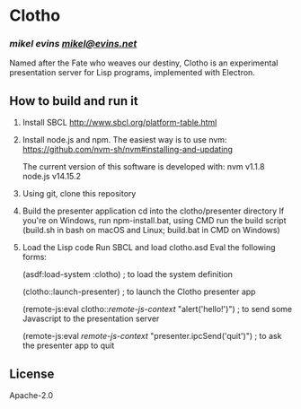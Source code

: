 # Clotho
### _mikel evins <mikel@evins.net>_

Named after the Fate who weaves our destiny, Clotho is an experimental
presentation server for Lisp programs, implemented with Electron.

## How to build and run it

1. Install SBCL
   http://www.sbcl.org/platform-table.html

2. Install node.js and npm.
   The easiest way is to use nvm:
   https://github.com/nvm-sh/nvm#installing-and-updating

   The current version of this software is developed with:
   nvm v1.1.8
   node.js v14.15.2   

3. Using git, clone this repository

4. Build the presenter application
   cd into the clotho/presenter directory
   If you're on Windows, run npm-install.bat, using CMD
   run the build script (build.sh in bash on macOS and Linux; build.bat in CMD on Windows)

5. Load the Lisp code
   Run SBCL and load clotho.asd
   Eval the following forms:

   (asdf:load-system :clotho) ; to load the system definition

   (clotho::launch-presenter) ; to launch the Clotho presenter app

   (remote-js:eval clotho::*remote-js-context* "alert('hello!')") ; to send some Javascript to the presentation server

   (remote-js:eval *remote-js-context* "presenter.ipcSend('quit')") ; to ask the presenter app to quit

## License

Apache-2.0

